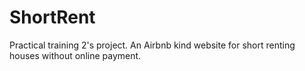 # ShortRent
Practical training 2's project. An Airbnb kind website for short renting houses without online payment.
